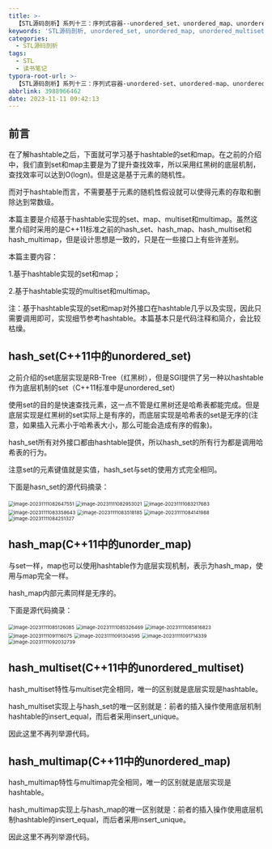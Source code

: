 ```yaml
---
title: >-
  【STL源码剖析】系列十三：序列式容器--unordered_set、unordered_map、unordered_multiset和unordered_multimap
keywords: 'STL源码剖析, unordered_set, unordered_map, unordered_multiset, unordered_multimap'
categories:
  - STL源码剖析
tags:
  - STL
  - 读书笔记
typora-root-url: >-
  【STL源码剖析】系列十三：序列式容器-unordered-set、unordered-map、unordered-multiset和unordered-multimap
abbrlink: 3988966462
date: 2023-11-11 09:42:13
---
```


## 前言

在了解hashtable之后，下面就可学习基于hashtable的set和map。在之前的介绍中，我们直到set和map主要是为了提升查找效率，所以采用红黑树的底层机制，查找效率可以达到O(logn)。但是这是基于元素的随机性。

而对于hashtable而言，不需要基于元素的随机性假设就可以使得元素的存取和删除达到常数级。

本篇主要是介绍基于hashtable实现的set、map、multiset和multimap。虽然这里介绍时采用的是C++11标准之前的hash_set、hash_map、hash_multiset和hash_multimap，但是设计思想是一致的，只是在一些接口上有些许差别。

本篇主要内容：

1.基于hashtable实现的set和map；

2.基于hashtable实现的multiset和multimap。

注：基于hashtable实现的set和map对外接口在hashtable几乎以及实现，因此只需要调用即可，实现细节参考hashtable。本篇基本只是代码注释和简介，会比较枯燥。

<!-- more -->

## hash_set(C++11中的unordered_set)

之前介绍的set底层实现是RB-Tree（红黑树），但是SGI提供了另一种以hashtable作为底层机制的set（C++11标准中是unordered_set）

使用set的目的是快速查找元素，这一点不管是红黑树还是哈希表都能完成。但是底层实现是红黑树的set实际上是有序的，而底层实现是哈希表的set是无序的(注意，如果插入元素小于哈希表大小，那么可能会造成有序的假象)。

hash_set所有对外接口都由hashtable提供，所以hash_set的所有行为都是调用哈希表的行为。

注意set的元素键值就是实值，hash_set与set的使用方式完全相同。

下面是hasn_set的源代码摘录：

<img src="5-8-1.png" alt="image-20231111082647551" style="zoom:67%;" />

<img src="5-8-2.png" alt="image-20231111082953021" style="zoom:67%;" />

<img src="5-8-3.png" alt="image-20231111083217683" style="zoom:67%;" />

<img src="D:\Blog\MyBlog\source\_posts\STL源码剖析\【STL源码剖析】系列十二：关联式容器-hashtable\5-7-32.png" alt="image-20231111083358643" style="zoom:67%;" />

<img src="5-8-4.png" alt="image-20231111083518185" style="zoom:67%;" />

<img src="5-8-5.png" alt="image-20231111084141988" style="zoom:67%;" />

<img src="5-8-6.png" alt="image-20231111084251327" style="zoom:67%;" />

## hash_map(C++11中的unorder_map)

与set一样，map也可以使用hashtable作为底层实现机制，表示为hash_map，使用与map完全一样。

hash_map内部元素同样是无序的。

下面是源代码摘录：

<img src="5-8-7.png" alt="image-20231111085126085" style="zoom:67%;" />

<img src="5-8-8.png" alt="image-20231111085326469" style="zoom:67%;" />

<img src="5-8-9.png" alt="image-20231111085816823" style="zoom:67%;" />

<img src="5-8-10.png" alt="image-20231111091116075" style="zoom:67%;" />

<img src="5-8-11.png" alt="image-20231111091304595" style="zoom:67%;" />

<img src="5-8-12.png" alt="image-20231111091714339" style="zoom:67%;" />

<img src="5-8-13.png" alt="image-20231111092032739" style="zoom:67%;" />

## hash_multiset(C++11中的unordered_multiset)

hash_multiset特性与multiset完全相同，唯一的区别就是底层实现是hashtable。

hash_multiset实现上与hash_set的唯一区别就是：前者的插入操作使用底层机制hashtable的insert_equal，而后者采用insert_unique。

因此这里不再列举源代码。



## hash_multimap(C++11中的unordered_map)

hash_multimap特性与multimap完全相同，唯一的区别就是底层实现是hashtable。

hash_multimap实现上与hash_map的唯一区别就是：前者的插入操作使用底层机制hashtable的insert_equal，而后者采用insert_unique。

因此这里不再列举源代码。











